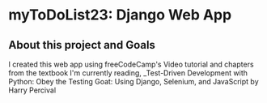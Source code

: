 # myToDoList23: Django Web App
## About this project and Goals
I created this web app using freeCodeCamp's Video tutorial and chapters from the textbook I'm currently reading, _Test-Driven Development with Python: Obey the Testing Goat: Using Django, Selenium, and JavaScript by Harry Percival
